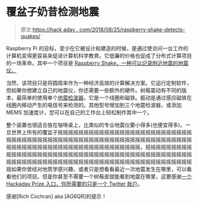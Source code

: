 # 覆盆子奶昔检测地震

> 原文:[https://hack aday . com/2018/08/25/raspberry-shake-detects-quakes/](https://hackaday.com/2018/08/25/raspberry-shake-detects-quakes/)

Raspberry Pi 的目标，至少在它被设计和建造的时候，是通过使访问一台工作的计算机变得更容易来促进计算机科学教育。它低廉的价格也促成了分布式计算项目的一场革命。其中一个项目是 [Raspberry Shake，一种可以记录附近地震的地震仪。](https://raspberryshake.org/)

当然，该项目只是将圆周率作为一种经济高效的计算解决方案。它运行定制软件，但如果你想建立自己的地震仪，你还需要一些额外的硬件。树莓震动有不同的版本，最简单的使用单个[地震检波器](https://en.wikipedia.org/wiki/Geophone)，它是一个线圈和磁铁。振动是通过感应磁铁在线圈内移动产生的电信号来检测的。其他型号增加到三个地震检波器，或添加 MEMS 加速度计，您可以在自己的工作台上轻松制作其中一个。

整个装置也很适合放在咖啡桌上，比类似的专业地震仪要小得多(也便宜得多)。一旦世界上所有的覆盆子摇摇摇摇摇摇摇摇摇摇摇摇摇摇摇摇摇摇摇摇摇摇摇摇摇摇摇摇摇摇摇摇摇摇摇摇摇摇摇摇摇摇摇摇摇摇摇摇摇摇摇摇摇摇摇摇摇摇摇摇摇摇摇摇摇摇摇摇摇摇摇摇摇摇摇摇摇摇摇摇摇摇摇摇摇摇摇摇，摇摇摇摇摇摇摇摇摇摇摇摇摇摇摇摇摇摇摇摇摇摇摇摇摇摇摇摇摇摇摇摇摇摇摇摇摇摇摇摇摇摇摇摇摇摇摇摇摇摇摇摇摇摇摇摇摇摇摇摇摇摇摇摇摇摇摇摇摇摇摇摇摇摇摇摇摇摇摇摇摇摇如果你曾经对地质学感兴趣，或者只是想看看最近一次地震发生在哪里，可以看看他们的项目。但是你甚至不需要一个树莓皮就能看到地震在哪里，这要感谢[一个 Hackaday Prize 入口，你所需要的只是一个 Twitter 账户](https://hackaday.com/2017/06/10/hackaday-prize-entry-earthquake-warnings-via-tweets/)。

感谢[Rich Cochran] aka [AG6QR]的提示！